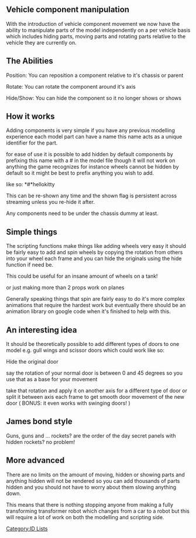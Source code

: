 Vehicle component manipulation
------------------------------

With the introduction of vehicle component movement we now have the ability to manipulate parts of the model independently on a per vehicle basis which includes hiding parts, moving parts and rotating parts relative to the vehicle they are currently on.

The Abilities
-------------

Position: You can reposition a component relative to it's chassis or parent

Rotate: You can rotate the component around it's axis

Hide/Show: You can hide the component so it no longer shows or shows

How it works
------------

Adding components is very simple if you have any previous modelling experience each model part can have a name this name acts as a unique identifier for the part.

for ease of use it is possible to add hidden by default components by prefixing this name with a \# in the model file though it will not work on anything the game recognizes for instance wheels cannot be hidden by default so it might be best to prefix anything you wish to add.

like so: *\#*hellokitty

This can be re-shown any time and the shown flag is persistent across streaming unless you re-hide it after.

Any components need to be under the chassis dummy at least.

Simple things
-------------

The scripting functions make things like adding wheels very easy it should be fairly easy to add and spin wheels by copying the rotation from others into your wheel each frame and you can hide the originals using the hide function if need be.

This could be useful for an insane amount of wheels on a tank!

or just making more than 2 props work on planes

Generally speaking things that spin are fairly easy to do it's more complex animations that require the hardest work but eventually there should be an animation library on google code when it's finished to help with this.

An interesting idea
-------------------

It should be theoretically possible to add different types of doors to one model e.g. gull wings and scissor doors which could work like so:

Hide the original door

say the rotation of your normal door is between 0 and 45 degrees so you use that as a base for your movement

take that rotation and apply it on another axis for a different type of door or split it between axis each frame to get smooth door movement of the new door ( BONUS: it even works with swinging doors! )

James bond style
----------------

Guns, guns and ... rockets? are the order of the day secret panels with hidden rockets? no problem!

More advanced
-------------

There are no limits on the amount of moving, hidden or showing parts and anything hidden will not be rendered so you can add thousands of parts hidden and you should not have to worry about them slowing anything down.

This means that there is nothing stopping anyone from making a fully transforming transformer robot which changes from a car to a robot but this will require a lot of work on both the modelling and scripting side.

[Category:ID Lists](/Category:ID_Lists.md "wikilink")
